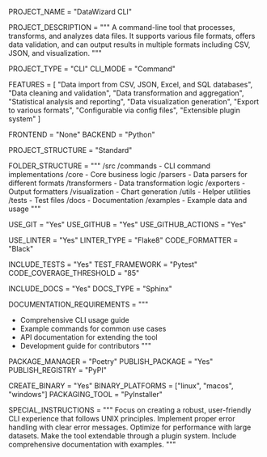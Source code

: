 <!-- 
GENESIS PROJECT SPECIFICATION - PYTHON CLI TOOL
-->

<!--===============================================================================-->
<!-- PROJECT BASICS -->
<!--===============================================================================-->

PROJECT_NAME = "DataWizard CLI"

PROJECT_DESCRIPTION = """
A command-line tool that processes, transforms, and analyzes data files.
It supports various file formats, offers data validation, and can output
results in multiple formats including CSV, JSON, and visualization.
"""

<!--===============================================================================-->
<!-- PROJECT TYPE -->
<!--===============================================================================-->

PROJECT_TYPE = "CLI"
CLI_MODE = "Command"

<!--===============================================================================-->
<!-- CORE FEATURES -->
<!--===============================================================================-->

FEATURES = [
    "Data import from CSV, JSON, Excel, and SQL databases",
    "Data cleaning and validation",
    "Data transformation and aggregation",
    "Statistical analysis and reporting",
    "Data visualization generation",
    "Export to various formats",
    "Configurable via config files",
    "Extensible plugin system"
]

<!--===============================================================================-->
<!-- TECHNOLOGY STACK -->
<!--===============================================================================-->

FRONTEND = "None"
BACKEND = "Python"

<!--===============================================================================-->
<!-- PROJECT STRUCTURE -->
<!--===============================================================================-->

PROJECT_STRUCTURE = "Standard"

FOLDER_STRUCTURE = """
/src
  /commands - CLI command implementations
  /core - Core business logic
  /parsers - Data parsers for different formats
  /transformers - Data transformation logic
  /exporters - Output formatters
  /visualization - Chart generation
  /utils - Helper utilities
/tests - Test files
/docs - Documentation
/examples - Example data and usage
"""

<!--===============================================================================-->
<!-- VERSION CONTROL & COLLABORATION -->
<!--===============================================================================-->

USE_GIT = "Yes"
USE_GITHUB = "Yes"
USE_GITHUB_ACTIONS = "Yes"

<!--===============================================================================-->
<!-- CODE QUALITY & STANDARDS -->
<!--===============================================================================-->

USE_LINTER = "Yes"
LINTER_TYPE = "Flake8"
CODE_FORMATTER = "Black"

INCLUDE_TESTS = "Yes"
TEST_FRAMEWORK = "Pytest"
CODE_COVERAGE_THRESHOLD = "85"

<!--===============================================================================-->
<!-- DOCUMENTATION -->
<!--===============================================================================-->

INCLUDE_DOCS = "Yes"
DOCS_TYPE = "Sphinx"

DOCUMENTATION_REQUIREMENTS = """
- Comprehensive CLI usage guide
- Example commands for common use cases
- API documentation for extending the tool
- Development guide for contributors
"""

<!--===============================================================================-->
<!-- DISTRIBUTION -->
<!--===============================================================================-->

PACKAGE_MANAGER = "Poetry"
PUBLISH_PACKAGE = "Yes"
PUBLISH_REGISTRY = "PyPI"

CREATE_BINARY = "Yes"
BINARY_PLATFORMS = ["linux", "macos", "windows"]
PACKAGING_TOOL = "PyInstaller"

<!--===============================================================================-->
<!-- SPECIAL INSTRUCTIONS -->
<!--===============================================================================-->

SPECIAL_INSTRUCTIONS = """
Focus on creating a robust, user-friendly CLI experience that follows UNIX principles.
Implement proper error handling with clear error messages.
Optimize for performance with large datasets.
Make the tool extendable through a plugin system.
Include comprehensive documentation with examples.
""" 